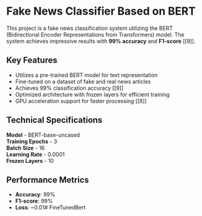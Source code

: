 # Fake News Classifier Based on BERT

This project is a fake news classification system utilizing the BERT (Bidirectional Encoder Representations from Transformers) model. The system achieves impressive results with **99% accuracy** and **F1-score** [[9]].

## Key Features

- Utilizes a pre-trained BERT model for text representation
- Fine-tuned on a dataset of fake and real news articles
- Achieves 99% classification accuracy [[9]]
- Optimized architecture with frozen layers for efficient training
- GPU acceleration support for faster processing [[8]]

## Technical Specifications

**Model** - BERT-base-uncased  
**Training Epochs** - 3  
**Batch Size** - 16  
**Learning Rate** - 0.0001  
**Frozen Layers** - 10  

## Performance Metrics

- **Accuracy**: 99%  
- **F1-score**: 99%  
- **Loss**: ~0.01#   F i n e T u n e d B e r t 
 
 
